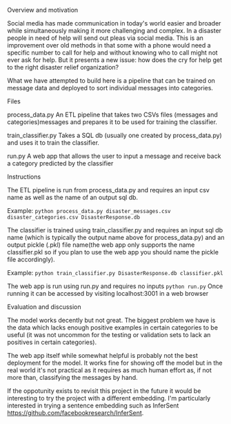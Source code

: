 Overview and motivation

Social media has made communication in today's world easier and broader while simultaneously making it more challenging and complex. In a disaster people in need of help will send out pleas via social media. This is an improvement over old methods in that some with a phone would need a specific number to call for help and without knowing who to call might not ever ask for help. But it presents a new issue: how does the cry for help get to the right disaster relief organization?

What we have attempted to build here is a pipeline that can be trained on message data and deployed to sort individual messages into categories.

Files

process_data.py An ETL pipeline that takes two CSVs files (messages and categories)messages and prepares it to be used for training the classifier.

train_classifier.py Takes a SQL db (usually one created by process_data.py) and uses it to train the classifier.

run.py A web app that allows the user to input a message and receive back a category predicted by the classifier             

Instructions

The ETL pipeline is run from process_data.py and requires an input csv name as well as the name of an output sql db.

Example:
`python process_data.py disaster_messages.csv disaster_categories.csv DisasterResponse.db`

The classifier is trained using train_classifier.py and requires an input sql db name (which is typically the output name above for process_data.py) and an output pickle (.pkl) file name(the web app only supports the name classifier.pkl so if you plan to use the web app you should name the pickle file accordingly).

Example:
`python train_classifier.py DisasterResponse.db classifier.pkl`

The web app is run using run.py and requires no inputs
`python run.py`
Once running it can be accessed by visiting localhost:3001 in a web browser

Evaluation and discussion

The model works decently but not great. The biggest problem we have is the data which lacks enough positive examples in certain categories to be useful (it was not uncommon for the testing or validation sets to lack an positives in certain categories).

The web app itself while somewhat helpful is probably not the best deployment for the model. It works fine for showing off the model but in the real world it's not practical as it requires as much human effort as, if not more than, classifying the messages by hand.

If the oppotunity exists to revisit this project in the future it would be interesting to try the project with a different embedding. I'm particularly interested in trying a sentence embedding such as InferSent https://github.com/facebookresearch/InferSent.
